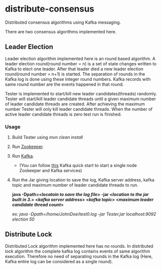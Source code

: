 # distribute-consensus
Distributed consensus algorithms using Kafka messaging. 

There are two consensus algorithms implemented here.

## Leader Election
Leader election algorithm implemented here is an round based algorithm.
A leader election round(round number = n) is a set of state changes written to Kafka to elect one leader.
After that leader died a new leader election round(round number = n+1) is started.
The separation of rounds in the Kafka log is done using these integer round numbers.
Kafka records with same round number are the events happened in that round.

Tester is implemented to start/kill new leader candidates(threads) randomly. 
Tester will start/kill leader candidate threads until a given maximum number of leader candidate threads are created.
After achieving the maximum number Tester will only kill leader candidate threads.
When the number of active leader candidate threads is zero test run is finished.

### Usage

1. Build Tester using *mvn clean install*

1. Run [Zookeeper](https://zookeeper.apache.org/doc/r3.1.2/zookeeperStarted.html). 
2. Run [Kafka](https://kafka.apache.org/quickstart).

    * (You can follow [this](https://kafka.apache.org/quickstart#quickstart_startserver)  Kafka quick start to start a single node Zookeeper and Kafka services)

4. Run the Jar  giving location to save the log, Kafka server address, kafka topic and maximum number of leader candidate threads to run.

    __java -Dpath=<_locatoin to save the log file_> -jar <_location to the jar built in 3._> <_kafka server address_> <_kafka topic_> <_maximum leader candidate thread count_>__
    
    ex: _java -Dpath=/home/JohnDoe/test0.log -jar Tester.jar localhost:9092 election 50_

## Distribute Lock
Distributed Lock algorithm implemented here has no rounds. 
In distributed lock algorithm the complete kafka log contains events of same algorithm execution.
Therefore no need of separating rounds in the Kafka log (Here, Kafka entire log can be considered as a single round).

